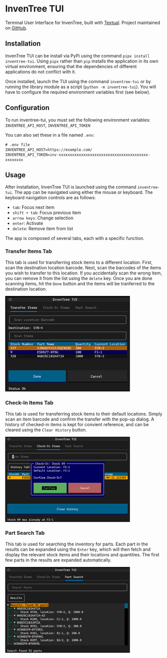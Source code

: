 
# InvenTree TUI

Terminal User Interface for InvenTree, built with [Textual](https://github.com/Textualize/textual). Project maintained on [GitHub](https://github.com/j-huff/inventree-tui).        

## Installation

InvenTree TUI can be install via PyPi using the command `pipx install inventree-tui`. Using `pipx` rather than `pip` installs the application in its own virtual environment, ensuring that the dependencies of different applications do not conflict with it.

Once installed, launch the TUI using the command `inventree-tui` or by running the library module as a script (`python -m inventree-tui`). You will have to configure the required environment variables first (see below).

## Configuration

To run inventree-tui, you must set the following environment variables: `INVENTREE_API_HOST`, `INVENTREE_API_TOKEN`

You can also set these in a file named `.env`:

```
# .env file
INVENTREE_API_HOST=https://example.com/
INVENTREE_API_TOKEN=inv-xxxxxxxxxxxxxxxxxxxxxxxxxxxxxxxxxxxxxxxx-xxxxxxxx
```

## Usage

After installation, InvenTree TUI is launched using the command `inventree-tui`. The app can be navigated using either the mouse or keyboard. The keyboard navigation controls are as follows:

- `tab`: Focus next item
- `shift + tab`: Focus previous item
- `arrow keys`: Change selection
- `enter`: Activate
- `delete`: Remove item from list

The app is composed of several tabs, each with a specific function.

### Transfer Items Tab

This tab is used for transferring stock items to a different location. First, scan the destination location barcode. Next, scan the barcodes of the items you wish to transfer to this location. If you accidentally scan the wrong item, you can remove it from the list using the `delete` key. Once you are done scanning items, hit the `Done` button and the items will be tranferred to the destination location.

<img src="assets/images/screenshots/transfer_items_tab.png" alt="Screenshot of transfer items tab " width="400" height="auto" />

### Check-In Items Tab

This tab is used for transferring stock items to their default locations. Simply scan an item barcode and confirm the transfer with the pop-up dialog. A history of checked-in items is kept for convient reference, and can be cleared using the `Clear History` button.

<img src="assets/images/screenshots/check_in_items_tab.png" alt="Screenshot of check-in items tab " width="400" height="auto" />

### Part Search Tab

This tab is used for searching the inventory for parts. Each part in the results can be expanded using the `Enter` key, which will then fetch and display the relevant stock items and their locations and quantities. The first few parts in the results are expanded automatically.

<img src="assets/images/screenshots/part_search_tab.png" alt="Screenshot of part search tab " width="400" height="auto" />

